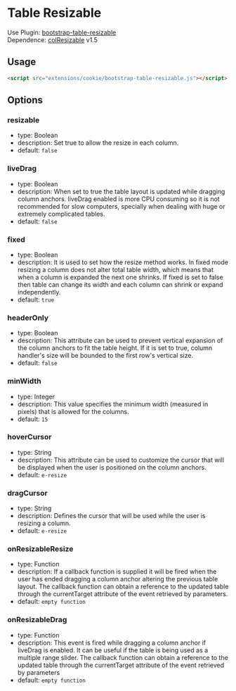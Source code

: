 # Table Resizable

Use Plugin: [bootstrap-table-resizable](https://github.com/wenzhixin/bootstrap-table/tree/master/src/extensions/resizable) </br>
Dependence: [colResizable](https://github.com/alvaro-prieto/colResizable) v1.5

## Usage

```html
<script src="extensions/cookie/bootstrap-table-resizable.js"></script>
```

## Options

### resizable

- type: Boolean
- description: Set true to allow the resize in each column.
- default: `false`

### liveDrag

- type: Boolean
- description: When set to true the table layout is updated while dragging column anchors. liveDrag enabled is more CPU consuming so it is not recommended for slow computers, specially when dealing with huge or extremely complicated tables.
- default: `false`

### fixed

- type: Boolean
- description: It is used to set how the resize method works. In fixed mode resizing a column does not alter total table width, which means that when a column is expanded the next one shrinks. If fixed is set to false then table can change its width and each column can shrink or expand independently.
- default: `true`

### headerOnly

- type: Boolean
- description: This attribute can be used to prevent vertical expansion of the column anchors to fit the table height. If it is set to true, column handler's size will be bounded to the first row's vertical size.
- default: `false`

### minWidth

- type: Integer
- description: This value specifies the minimum width (measured in pixels) that is allowed for the columns.
- default: `15`

### hoverCursor

- type: String
- description: This attribute can be used to customize the cursor that will be displayed when the user is positioned on the column anchors.
- default: `e-resize`

### dragCursor

- type: String
- description: Defines the cursor that will be used while the user is resizing a column.
- default: `e-resize`

### onResizableResize

- type: Function
- description: If a callback function is supplied it will be fired when the user has ended dragging a column anchor altering the previous table layout. The callback function can obtain a reference to the updated table through the currentTarget attribute of the event retrieved by parameters.
- default: `empty function`

### onResizableDrag

- type: Function
- description: This event is fired while dragging a column anchor if liveDrag is enabled. It can be useful if the table is being used as a multiple range slider. The callback function can obtain a reference to the updated table through the currentTarget attribute of the event retrieved by parameters
- default: `empty function`
